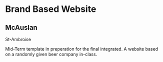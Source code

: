 # Brand Based Website
## McAuslan 
St-Ambroise

Mid-Term template in preperation for the final integrated.
A website based on a randomly given beer company in-class.
